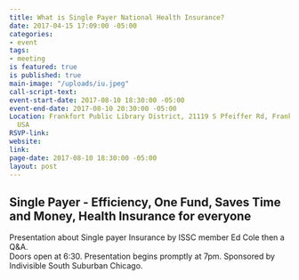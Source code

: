 ```yaml
---
title: What is Single Payer National Health Insurance?
date: 2017-04-15 17:09:00 -05:00
categories:
- event
tags:
- meeting
is featured: true
is published: true
main-image: "/uploads/iu.jpeg"
call-script-text: 
event-start-date: 2017-08-10 18:30:00 -05:00
event-end-date: 2017-08-10 20:30:00 -05:00
Location: Frankfort Public Library District, 21119 S Pfeiffer Rd, Frankfort, IL 60423,
  USA
RSVP-link: 
website: 
link: 
page-date: 2017-08-10 18:30:00 -05:00
layout: post
---
```


## Single Payer - Efficiency, One Fund, Saves Time and Money, Health Insurance for everyone

Presentation about Single payer Insurance by ISSC member Ed Cole then a Q&A.  
Doors open at 6:30. 
Presentation begins promptly at 7pm. 
Sponsored by Indivisible South Suburban Chicago. 